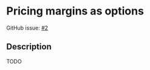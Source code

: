 # Pricing margins as options

GitHub issue: [#2](https://github.com/vegaprotocol/research/issues/2)

## Description

TODO
